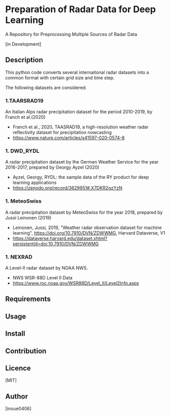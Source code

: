 Preparation of Radar Data for Deep Learning
====
A Repository for Preprocessing Multiple Sources of Radar Data

[in Development]

## Description

This python code converts several internaitonal radar datasets into a common format with certain grid size and time step.

The following datasets are considered.

### 1.TAARSRAD19

An Italian Alps radar precipitation dataset for the period 2010-2019, by Franch et al.(2020)

- Franch et al., 2020, TAASRAD19, a high-resolution weather radar reflectivity dataset for precipitation nowcasting
- https://www.nature.com/articles/s41597-020-0574-8

### 1. DWD_RYDL

A radar precipitation dataset by the German Weather Service for the year 2016-2017, prepared by Georgy Ayzel (2020)

- Ayzel, Georgy, RYDL: the sample data of the RY product for deep learning applications
- https://zenodo.org/record/3629951#.X7DKR2gzYzN

### 1. MeteoSwiss

A radar precipitation dataset by MeteoSwiss for the year 2018, prepared by Jussi Leinonen (2019)

- Leinonen, Jussi, 2019, "Weather radar observation dataset for machine learning", https://doi.org/10.7910/DVN/ZDWWMG, Harvard Dataverse, V1
- https://dataverse.harvard.edu/dataset.xhtml?persistentId=doi:10.7910/DVN/ZDWWMG

### 1. NEXRAD

A Level-II radar dataset by NOAA NWS.

- NWS WSR-88D Level II Data
- https://www.roc.noaa.gov/WSR88D/Level_II/Level2Info.aspx

## Requirements

## Usage

## Install

## Contribution

## Licence

[MIT]

## Author

[inoue0406]

